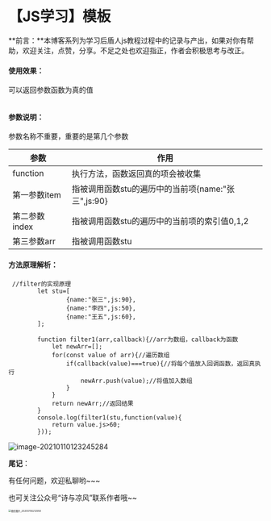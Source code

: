 # 【JS学习】模板

**前言：**本博客系列为学习后盾人js教程过程中的记录与产出，如果对你有帮助，欢迎关注，点赞，分享。不足之处也欢迎指正，作者会积极思考与改正。

#### 使用效果：

可以返回参数函数为真的值

```

```



#### 参数说明：

参数名称不重要，重要的是第几个参数

| 参数          | 作用                                               |
| ------------- | -------------------------------------------------- |
| function      | 执行方法，函数返回真的项会被收集                   |
| 第一参数item  | 指被调用函数stu的遍历中的当前项{name:"张三",js:90} |
| 第二参数index | 指被调用函数stu的遍历中的当前项的索引值0,1,2       |
| 第三参数arr   | 指被调用函数stu                                    |



#### 方法原理解析：

```
 //filter的实现原理
        let stu=[
                {name:"张三",js:90},
                {name:"李四",js:50},
                {name:"王五",js:60},
        ];

        function filter1(arr,callback){//arr为数组，callback为函数
            let newArr=[];
            for(const value of arr){//遍历数组
                if(callback(value)===true){//将每个值放入回调函数，返回真执行
                    newArr.push(value);//将值加入数组
                }
            }
            return newArr;//返回结果
        }
        console.log(filter1(stu,function(value){
            return value.js>60;
        }));
```

![image-20210110123245284](upload/image-20210110123245284.png)

**尾记**：

有任何问题，欢迎私聊哟~~~

也可关注公众号“诗与凉风”联系作者哦~~

<img src="https://gitee.com/light19440868762/Images/raw/master/typoraimages /微信图片_20200706212958.jpg" alt="微信图片_20200706212958" style="zoom:33%;" />